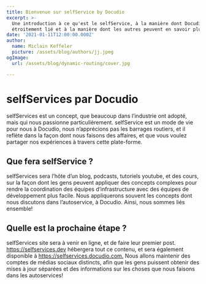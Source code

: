 ```yaml
---
title: Bienvenue sur selfService by Docudio
excerpt: >-
  Une introduction à ce qu'est le selfService, à la manière dont Docudio y est
  étroitement lié et à la manière dont les autres peuvent en savoir plus.
date: '2021-01-11T12:00:00.000Z'
author:
  name: Miclain Keffeler
  picture: /assets/blog/authors/jj.jpeg
ogImage:
  url: /assets/blog/dynamic-routing/cover.jpg

---
```

# selfServices par Docudio

selfServices est un concept, que beaucoup dans l’industrie ont adopté, mais qui nous passionne particulièrement. selfService est un mode de vie pour nous à Docudio, nous n’apprécions pas les barrages routiers, et il reflète dans la façon dont nous faisons des affaires, et que vous voulez partager nos expériences à travers cette plate-forme.

## Que fera selfService ?

selfServices sera l’hôte d’un blog, podcasts, tutoriels youtube, et des cours, sur la façon dont les gens peuvent appliquer des concepts complexes pour rendre la coordination des équipes d’infrastructure avec des équipes de développement plus facile. Nous appliquerons souvent les concepts dont nous discutons dans l’autoservice, à Docudio. Ainsi, nous sommes liés ensemble!

## Quelle est la prochaine étape ?

selfServices site sera à venir en ligne, et de faire leur premier post. <https://selfservices.dev> hébergera tout ce contenu, et sera également disponible à <https://selfservices.docudio.com.> Nous allons maintenir des comptes de médias sociaux distincts, afin que les gens puissent obtenir des mises à jour séparées et des informations sur les choses que nous faisons dans les autoservices!
